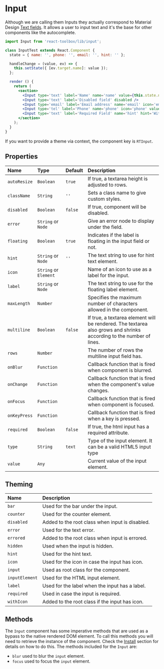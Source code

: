 # Input

Although we are calling them Inputs they actually correspond to Material Design [Text fields](https://material.google.com/components/text-fields.html). It allows a user to input text and it's the base for other components like the autocomplete.

<!-- example -->
```jsx
import Input from 'react-toolbox/lib/input';

class InputTest extends React.Component {
  state = { name: '', phone: '', email: '', hint: '' };

  handleChange = (value, ev) => {
    this.setState({ [ev.target.name]: value });
  };

  render () {
    return (
      <section>
        <Input type='text' label='Name' name='name' value={this.state.name} onChange={this.handleChange} maxLength={16 } />
        <Input type='text' label='Disabled field' disabled />
        <Input type='email' label='Email address' name='email' icon='email' value={this.state.email} onChange={this.handleChange} />
        <Input type='tel' label='Phone' name='phone' icon='phone' value={this.state.phone} onChange={this.handleChange} />
        <Input type='text' label='Required Field' name='hint' hint='With Hint' required value={this.state.hint} onChange={this.handleChange} icon={<span>J</span>} />
      </section>
    );
  }
}
```

If you want to provide a theme via context, the component key is `RTInput`.

## Properties

| Name            | Type                    | Default         | Description|
|:-----|:-----|:-----|:-----|
| `autoResize`    | `Boolean`               | `true`          | If true, a textarea height is adjusted to rows.|
| `className`     | `String`                | `''`            | Sets a class name to give custom styles.|
| `disabled`      | `Boolean`               | `false`         | If true, component will be disabled.|
| `error`         | `String` or `Node`      |                 | Give an error node to display under the field.|
| `floating`      | `Boolean`               | `true`          | Indicates if the label is floating in the input field or not.|
| `hint`          | `String` or `Node`      | `''`            | The text string to use for hint text element.|
| `icon`          | `String` or `Element`   |                 | Name of an icon to use as a label for the input.|
| `label`         | `String` or `Node`      |                 | The text string to use for the floating label element.|
| `maxLength`     | `Number`                |                 | Specifies the maximum number of characters allowed in the component.|
| `multiline`     | `Boolean`               | `false`         | If true, a textarea element will be rendered. The textarea also grows and shrinks according to the number of lines.|
| `rows`          | `Number`                |                 | The number of rows the multiline input field has.|
| `onBlur`        | `Function`              |                 | Callback function that is fired when component is blurred.|
| `onChange`      | `Function`              |                 | Callback function that is fired when the component's value changes.|
| `onFocus`       | `Function`              |                 | Callback function that is fired when component is focused.|
| `onKeyPress`    | `Function`              |                 | Callback function that is fired when a key is pressed.|
| `required`      | `Boolean`               | `false`         | If true, the html input has a required attribute.|
| `type`          | `String`                | `text`          | Type of the input element. It can be a valid HTML5 input type|
| `value`         | `Any`                   |                 | Current value of the input element.|

## Theming

| Name       | Description|
|:-----------|:-----------|
| `bar`     | Used for the bar under the input.|
| `counter` | Used for the counter element.|
| `disabled` | Added to the root class when input is disabled.|
| `error` | Used for the text error.|
| `errored` | Added to the root class when input is errored.|
| `hidden` | Used when the input is hidden.|
| `hint` | Used for the hint text.|
| `icon`   | Used for the icon in case the input has icon.|
| `input` | Used as root class for the component.|
| `inputElement` | Used for the HTML input element.|
| `label` | Used for the label when the input has a label.|
| `required` | Used in case the input is required.|
| `withIcon` | Added to the root class if the input has icon.|

## Methods

The `Input` component has some imperative methods that are used as a bypass to the native rendered DOM element. To call this methods you will need to retrieve the instance of the component. Check the [Install](http://react-toolbox.com/#/install) section for details on how to do this. The methods included for the `Input` are:

- `blur` used to blur the `input` element.
- `focus` used to focus the `input` element.
